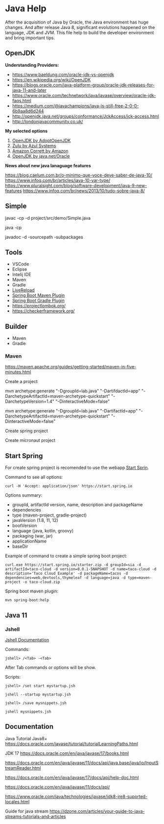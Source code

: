 # Java Help

After the acquisition of Java by Oracle, the Java environment has huge changes. 
And after release Java 8, significant evolutions happened on the language,
JDK and JVM. This file help to build the developer environment and bring important tips.

## OpenJDK


**Understanding Providers:**

* https://www.baeldung.com/oracle-jdk-vs-openjdk
* https://en.wikipedia.org/wiki/OpenJDK
* https://blogs.oracle.com/java-platform-group/oracle-jdk-releases-for-java-11-and-later
* https://www.oracle.com/technetwork/java/javase/overview/oracle-jdk-faqs.html
* https://medium.com/@javachampions/java-is-still-free-2-0-0-6b9aa8d6d244
* http://openjdk.java.net/groups/conformance/JckAccess/jck-access.html
* http://londonjavacommunity.co.uk/

**My selected options**

1. [OpenJDK by AdoptOpenJDK](https://adoptopenjdk.net/)
2. [Zulu by Azul Systems](https://www.azul.com/downloads/zulu-community)
3. [Amazon Corrett by Amazon](https://aws.amazon.com/pt/corretto/)
4. [OpenJDK by java.net/Oracle](https://jdk.java.net/)


**News about new java lanaguage features**

https://blog.caelum.com.br/o-minimo-que-voce-deve-saber-de-java-10/
https://www.infoq.com/br/articles/java-10-var-type/
https://www.pluralsight.com/blog/software-development/java-9-new-features
https://www.infoq.com/br/news/2013/10/tudo-sobre-java-8/    

## Simple

javac -cp <classes folder> -d <classes folder taget> project/src/demo/Simple.java

java -cp <classes folder> <Main class>

javadoc -d <documentation path>
	-sourcepath <source code path>
	-subpackages <name of the root packages>

## Tools

* VSCode
* Eclipse
* Intelij IDE
* Maven
* Gradle
* [LiveReload](http://livereload.com/)
* [Spring Boot Maven Plugin](https://docs.spring.io/spring-boot/docs/current/maven-plugin/plugin-info.html)
* [Spring Boot Gradle Plugin](https://docs.spring.io/spring-boot/docs/current/gradle-plugin/reference/html/)
* https://projectlombok.org/
* https://checkerframework.org/

## Builder

* Maven
* Gradle

### Maven

https://maven.apache.org/guides/getting-started/maven-in-five-minutes.html

Create a project

mvn archetype:generate "-DgroupId=lab.java" "-DartifdactId=app" "-DarchetypeArtifactId=maven-archetype-quickstart" "-DarchetypeVersion=1.4" "-DinteractiveMode=false"

mvn archetype:generate "-DgroupId=lab.java" "-DartifactId=app" "-DarchetypeArtifactId=maven-archetype-quickstart" "-DinteractiveMode=false"


Create spring project

Create micronaut project

## Start Spring

For create spring project is recomended to use the webapp 
[Start Sprin](https://start.spring.io).

Command to see all options:

    curl -H 'Accept: application/json' https://start.spring.io

Options summary:

* groupId, artifactId version, name, description and packageName
* dependencies
* type (maven-project, gradle-project)
* javaVersion (1.8, 11, 12)
* bootVersion
* language (java, kotlin, groovy)
* packaging (war, jar)
* applicationName
* baseDir

Example of command to create a simple spring boot project:

    curl.exe https://start.spring.io/starter.zip -d groupId=sia -d artifactId=taco-cloud -d version=0.0.1-SNAPSHOT -d name=taco-cloud -d description='Taco Cloud Example' -d packageName=tacos -d dependencies=web,devtools,thymeleaf -d language=java -d type=maven-project -o taco-cloud.zip

Spring boot maven plugin:

    mvn spring-boot:help 


## Java 11

### Jshell

[Jshell Documentation](https://docs.oracle.com/en/java/javase/11/jshell/)

Commands:
    
    jshell> /<Tab> -<Tab>

After Tab commands or options will be show.

Scripts:

    jshell> /set start mystartup.jsh
    
    jshell --startup mystartup.jsh
    
    jshell> /save mysnippets.jsh
    
    jshell mysnippets.jsh


## Documentation

Java Tutorial Java8+ https://docs.oracle.com/javase/tutorial/tutorialLearningPaths.html

JDK 17 https://docs.oracle.com/en/java/javase/17/books.html


https://docs.oracle.com/en/java/javase/11/docs/api/java.base/java/io/InputStreamReader.html

https://docs.oracle.com/en/java/javase/17/docs/api/help-doc.html

https://docs.oracle.com/en/java/javase/11/docs/api/

https://www.oracle.com/java/technologies/javase/jdk8-jre8-suported-locales.html

Guide for java stream https://dzone.com/articles/your-guide-to-java-streams-tutorials-and-articles